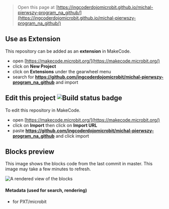 
> Open this page at [https://ingcoderdojomicrobit.github.io/michal-pierwszy-program_na_github/](https://ingcoderdojomicrobit.github.io/michal-pierwszy-program_na_github/)

## Use as Extension

This repository can be added as an **extension** in MakeCode.

* open [https://makecode.microbit.org/](https://makecode.microbit.org/)
* click on **New Project**
* click on **Extensions** under the gearwheel menu
* search for **https://github.com/ingcoderdojomicrobit/michal-pierwszy-program_na_github** and import

## Edit this project ![Build status badge](https://github.com/ingcoderdojomicrobit/michal-pierwszy-program_na_github/workflows/MakeCode/badge.svg)

To edit this repository in MakeCode.

* open [https://makecode.microbit.org/](https://makecode.microbit.org/)
* click on **Import** then click on **Import URL**
* paste **https://github.com/ingcoderdojomicrobit/michal-pierwszy-program_na_github** and click import

## Blocks preview

This image shows the blocks code from the last commit in master.
This image may take a few minutes to refresh.

![A rendered view of the blocks](https://github.com/ingcoderdojomicrobit/michal-pierwszy-program_na_github/raw/master/.github/makecode/blocks.png)

#### Metadata (used for search, rendering)

* for PXT/microbit
<script src="https://makecode.com/gh-pages-embed.js"></script><script>makeCodeRender("{{ site.makecode.home_url }}", "{{ site.github.owner_name }}/{{ site.github.repository_name }}");</script>
